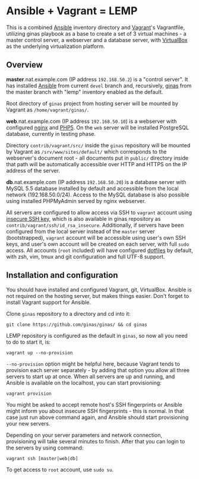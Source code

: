 # Ansible + Vagrant = LEMP

This is a combined [Ansible](http://ansible.com/) inventory directory and [Vagrant](http://vagrantup.com/)'s Vagrantfile, utilizing ginas playbook as a base to create a set of 3 virtual machines - a master control server, a webserver and a database server, with [VirtualBox](http://virtualbox.org/) as the underlying virtualization platform.

## Overview

**master**.nat.example.com (IP address `192.168.50.2`) is a "control server". It has installed [Ansible](https://github.com/ansible/ansible/) from current `devel` branch and, recursively, [ginas](https://github.com/ginas/ginas/) from the master branch with "lemp" inventory enabled as the default.

Root directory of `ginas` project from hosting server will be mounted by Vagrant as `/home/vagrant/ginas/`.

**web**.nat.example.com (IP address `192.168.50.10`) is a webserver with configured [nginx](http://nginx.org/) and [PHP5](http://php.net/). On the `web` server will be installed PostgreSQL database, currently in testing phase.

Directory `contrib/vagrant/src/` inside the `ginas` repository will be mounted by Vagrant as `/srv/www/sites/default/` which corresponds to the webserver's document root - all documents put in `public/` directory inside that path will be automatically accessible over HTTP and HTTPS on the IP address of the server.

**db**.nat.example.com (IP address `192.168.50.20`) is a database server with MySQL 5.5 database installed by default and accessible from the local network (192.168.50.0/24). Access to the MySQL database is also possible using installed PHPMyAdmin served by nginx webserver.

All servers are configured to allow access via SSH to `vagrant` account using [insecure SSH key](https://github.com/mitchellh/vagrant/tree/master/keys), which is also available in ginas repository as `contrib/vagrant/ssh/id_rsa_insecure`. Additionally, if servers have been configured from the local server instead of the `master` server (bootstrapped), `vagrant` account will be accessible using user's own SSH keys, and user's own account will be created on each server, with full `sudo` access. All accounts (`root` included) will have configured [dotfiles](https://github.com/drybjed/dotfiles/) by default, with zsh, vim, tmux and git configuration and full UTF-8 support.

## Installation and configuration

You should have installed and configured Vagrant, git, VirtualBox. Ansible is not required on the hosting server, but makes things easier. Don't forget to install Vagrant support for Ansible.

Clone `ginas` repository to a directory and cd into it:

    git clone https://github.com/ginas/ginas/ && cd ginas

LEMP repository is configured as the default in `ginas`, so now all you need to do to start it, is:

    vagrant up --no-provision

`--no-provision` option might be helpful here, because Vagrant tends to provision each server separately - by adding that option you allow all three servers to start up at once. When all servers are up and running, and Ansible is available on the localhost, you can start provisioning:

    vagrant provision

You might be asked to accept remote host's SSH fingerprints or Ansible might inform you about insecure SSH fingerprints - this is normal. In that case just run above command again, and Ansible should start provisioning your new servers.

Depending on your server parameters and network connection, provisioning will take several minutes to finish. After that you can login to the servers by using command:

    vagrant ssh [master|web|db]

To get access to `root` account, use `sudo su`.


